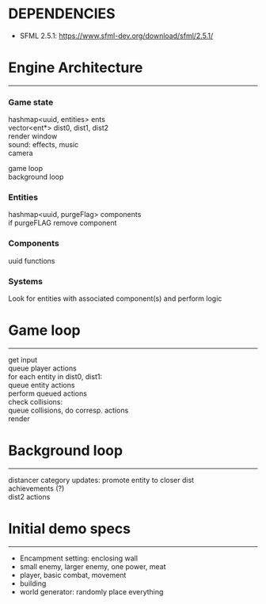 # DEPENDENCIES
- SFML 2.5.1: https://www.sfml-dev.org/download/sfml/2.5.1/ 


# Engine Architecture
------
### Game state
hashmap<uuid, entities> ents<br/>
vector<ent*> dist0, dist1, dist2<br/>
render window<br/>
sound: effects, music<br/>
camera<br/>

game loop<br/>
background loop

### Entities
hashmap<uuid, purgeFlag> components<br/>
if purgeFLAG
  remove component
  
### Components
uuid
functions

### Systems
Look for entities with associated component(s) and perform logic

# Game loop
------
get input<br/>
queue player actions<br/>
for each entity in dist0, dist1:<br/>
  queue entity actions<br/>
perform queued actions<br/>
check collisions:<br/>
  queue collisions, do corresp. actions<br/>
render

# Background loop
------
distancer category updates: promote entity to closer dist<br/>
achievements (?)<br/>
dist2 actions

# Initial demo specs
------
- Encampment setting: enclosing wall
- small enemy, larger enemy, one power, meat
- player, basic combat, movement
- building
- world generator: randomly place everything
